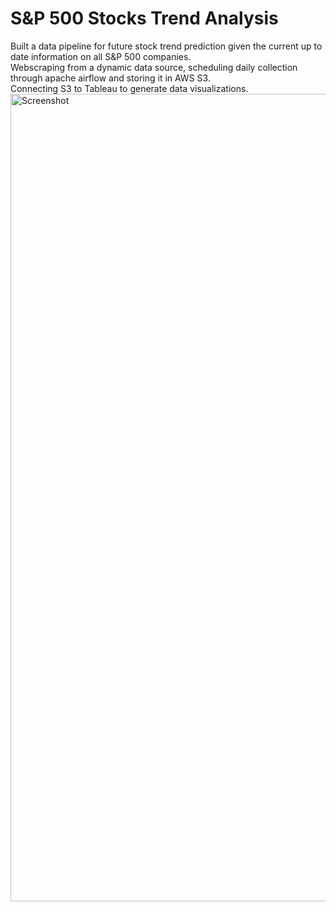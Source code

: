 # S&P 500 Stocks Trend Analysis 
Built a data pipeline for future stock trend prediction given the current up to date information on all S&P 500 companies. <br />
Webscraping from a dynamic data source, scheduling daily collection through apache airflow and storing it in AWS S3. <br />
Connecting S3 to Tableau to generate data visualizations. 
<img width="1292" alt="Screenshot" src="https://user-images.githubusercontent.com/81708697/201451017-e715b67d-4e79-453f-a8d9-716db04447db.png">
